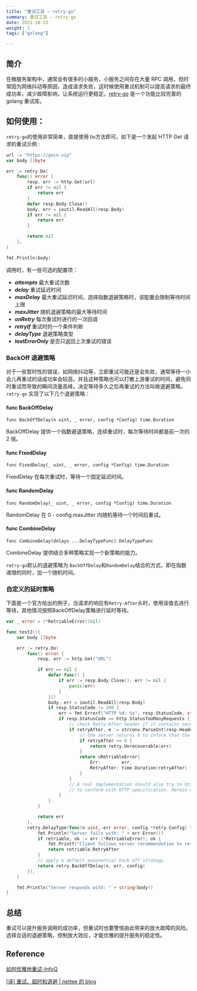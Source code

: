 ```yaml
---
title: "重试工具 — retry-go"
summary: 重试工具 — retry-go
date: 2021-10-15
weight: 1
tags: ["golang"]

---
```


## 简介

在微服务架构中，通常会有很多的小服务，小服务之间存在大量 RPC 调用，但时常因为网络抖动等原因，造成请求失败，这时候使用重试机制可以提高请求的最终成功率，减少故障影响，让系统运行更稳定。[retry-go](https://github.com/avast/retry-go) 是一个功能比较完善的 golang 重试库。

## 如何使用：

`retry-go`的使用非常简单，直接使用 `Do`方法即可。如下是一个发起 HTTP Get 请求的重试示例 :

```go
url := "https://gocn.vip"
var body []byte

err := retry.Do(
	func() error {
		resp, err := http.Get(url)
		if err != nil {
			return err
		}
		defer resp.Body.Close()
		body, err = ioutil.ReadAll(resp.Body)
		if err != nil {
			return err
		}

		return nil
	},
)

fmt.Println(body)

```

调用时，有一些可选的配置项：

-  ***attempts*** 最大重试次数
-  ***delay*** 重试延迟时间
-  ***maxDelay*** 最大重试延迟时间，选择指数退避策略时，该配置会限制等待时间上限
-  ***maxJitter*** 随机退避策略的最大等待时间
-  ***onRetry*** 每次重试时进行的一次回调
-  ***retryIf*** 重试时的一个条件判断
-  ***delayType*** 退避策略类型
-  ***lastErrorOnly*** 是否只返回上次重试的错误


### BackOff 退避策略

对于一些暂时性的错误，如网络抖动等，立即重试可能还是会失败，通常等待一小会儿再重试的话成功率会较高，并且这种策略也可以打散上游重试的时间，避免同时重试而导致的瞬间流量高峰。决定等待多久之后再重试的方法叫做退避策略。`retry-go` 实现了以下几个退避策略：

#### func BackOffDelay

```
func BackOffDelay(n uint, _ error, config *Config) time.Duration
```

BackOffDelay 提供一个指数避退策略，连续重试时，每次等待时间都是前一次的 2 倍。

#### func FixedDelay

```
func FixedDelay(_ uint, _ error, config *Config) time.Duration
```

FixedDelay 在每次重试时，等待一个固定延迟时间。

#### func RandomDelay

```
func RandomDelay(_ uint, _ error, config *Config) time.Duration
```

RandomDelay 在 0 - config.maxJitter 内随机等待一个时间后重试。

#### func CombineDelay

```
func CombineDelay(delays ...DelayTypeFunc) DelayTypeFunc
```

CombineDelay  提供结合多种策略实现一个新策略的能力。

`retry-go`默认的退避策略为  `BackOffDelay`和`RandomDelay`结合的方式，即在指数递增的同时，加一个随机时间。

### 自定义的延时策略

下面是一个官方给出的例子，当请求的响应有`Retry-After`头时，使用该值去进行等待，其他情况按照BackOffDelay策略进行延时等待。

```go
var _ error = (*RetriableError)(nil)

func test2(){
	var body []byte

	err := retry.Do(
		func() error {
			resp, err := http.Get("URL")

			if err == nil {
				defer func() {
					if err := resp.Body.Close(); err != nil {
						panic(err)
					}
				}()
				body, err = ioutil.ReadAll(resp.Body)
				if resp.StatusCode != 200 {
					err = fmt.Errorf("HTTP %d: %s", resp.StatusCode, string(body))
					if resp.StatusCode == http.StatusTooManyRequests {
						// check Retry-After header if it contains seconds to wait for the next retry
						if retryAfter, e := strconv.ParseInt(resp.Header.Get("Retry-After"), 10, 32); e == nil {
							// the server returns 0 to inform that the operation cannot be retried
							if retryAfter <= 0 {
								return retry.Unrecoverable(err)
							}
							return &RetriableError{
								Err:        err,
								RetryAfter: time.Duration(retryAfter) * time.Second,
							}
						}
						// A real implementation should also try to http.Parse the retryAfter response header
						// to conform with HTTP specification. Herein we know here that we return only seconds.
					}
				}
			}

			return err
		},
		retry.DelayType(func(n uint, err error, config *retry.Config) time.Duration {
			fmt.Println("Server fails with: " + err.Error())
			if retriable, ok := err.(*RetriableError); ok {
				fmt.Printf("Client follows server recommendation to retry after %v\n", retriable.RetryAfter)
				return retriable.RetryAfter
			}
			// apply a default exponential back off strategy
			return retry.BackOffDelay(n, err, config)
		}),
	)

	fmt.Println("Server responds with: " + string(body))
}
```


## 总结

重试可以提升服务调用的成功率，但重试时也要警惕由此带来的放大故障的风险。选择合适的退避策略，控制放大效应，才能优雅的提升服务的稳定性。

## Reference

[如何优雅地重试-InfoQ](https://www.infoq.cn/article/5fboevkal0gvgvgeac4z)

[[译\] 重试、超时和退避 | nettee 的 blog](https://nettee.github.io/posts/2019/Retries-Timeouts-and-Backoff/)

